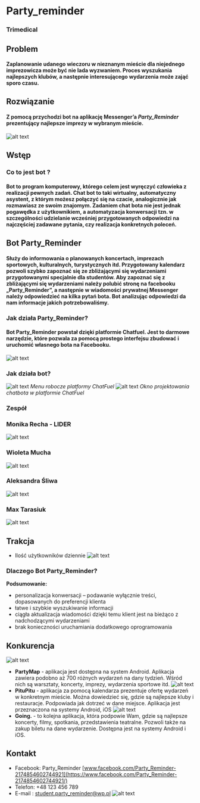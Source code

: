 # Party_reminder
### Trimedical
## Problem
#### Zaplanowanie udanego wieczoru w nieznanym mieście dla niejednego imprezowicza może być nie lada wyzwaniem. Proces wyszukania najlepszych klubów, a następnie interesującego wydarzenia może zająć sporo czasu. 
## Rozwiązanie
#### Z pomocą przychodzi bot na aplikację Messenger’a *Party_Reminder* prezentujący najlepsze imprezy w wybranym mieście.
![alt text](https://github.com/Trimedical/partyreminder/blob/master/%D0%A0%D0%B8%D1%81%D1%83%D0%BD%D0%BE%D0%BA1.jpg)
## Wstęp
### Co to jest bot ?
#### Bot to program komputerowy, którego celem jest wyręczyć człowieka z realizacji pewnych zadań. Chat bot to taki wirtualny, automatyczny asystent, z którym możesz połączyć się na czacie, analogicznie jak rozmawiasz ze swoim znajomym. Zadaniem chat bota nie jest jednak pogawędka z użytkownikiem, a automatyzacja konwersacji tzn. w szczególności udzielanie wcześniej przygotowanych odpowiedzi na najczęściej zadawane pytania, czy realizacja konkretnych poleceń.
## Bot Party_Reminder 
#### Służy do informowania o planowanych koncertach, imprezach sportowych, kulturalnych, turystycznych itd. Przygotowany kalendarz pozwoli szybko zapoznać się ze zbliżającymi się wydarzeniami przygotowanymi specjalnie dla studentów. Aby zapoznać się z zbliżającymi się wydarzeniami należy polubić stronę na facebooku „Party_Reminder”, a następnie w wiadomości prywatnej Messenger należy odpowiedzieć na kilka pytań bota. Bot analizując odpowiedzi da nam informacje jakich potrzebowaliśmy.
### Jak działa Party_Reminder?
#### Bot Party_Reminder powstał dzięki platformie Chatfuel. Jest to darmowe narzędzie, które pozwala za pomocą prostego interfejsu zbudować i uruchomić własnego bota na Facebooku. 
![alt text](https://github.com/Trimedical/partyreminder/blob/master/%D0%A0%D0%B8%D1%81%D1%83%D0%BD%D0%BE%D0%BA2.png)
### Jak działa bot?
![alt text](https://github.com/Trimedical/partyreminder/blob/master/%D0%A0%D0%B8%D1%81%D1%83%D0%BD%D0%BE%D0%BA3.png)
*Menu robocze platformy ChatFuel*
![alt text](https://github.com/Trimedical/partyreminder/blob/master/%D0%A0%D0%B8%D1%81%D1%83%D0%BD%D0%BE%D0%BA4.png)
*Okno projektowania chatbota w platformie ChatFuel*
### Zespół
### Monika Recha - LIDER
![alt text](https://github.com/Trimedical/partyreminder/blob/master/%D0%A0%D0%B8%D1%81%D1%83%D0%BD%D0%BE%D0%BA5.png)
### Wioleta Mucha 
![alt text](https://github.com/Trimedical/partyreminder/blob/master/%D0%A0%D0%B8%D1%81%D1%83%D0%BD%D0%BE%D0%BA6.png)
### Aleksandra Śliwa
![alt text](https://github.com/Trimedical/partyreminder/blob/master/%D0%A0%D0%B8%D1%81%D1%83%D0%BD%D0%BE%D0%BA7.png)
### Max Tarasiuk
![alt text](https://github.com/Trimedical/partyreminder/blob/master/fbfbfbf.png)
## Trakcja
* Ilość użytkowników dziennie 
![alt text](https://github.com/Trimedical/partyreminder/blob/master/%D0%A0%D0%B8%D1%81%D1%83%D0%BD%D0%BE%D0%BA8.png)
### Dlaczego Bot Party_Reminder?
**Podsumowanie:**
* personalizacja konwersacji – podawanie wyłącznie treści, dopasowanych do preferencji klienta
* łatwe i szybkie wyszukiwanie informacji
* ciągła aktualizacja wiadomości dzięki temu klient jest na bieżąco z nadchodzącymi wydarzeniami
* brak konieczności uruchamiania dodatkowego    oprogramowania
## Konkurencja
![alt text](https://github.com/Trimedical/partyreminder/blob/master/%D0%A0%D0%B8%D1%81%D1%83%D0%BD%D0%BE%D0%BA9.png)
* **PartyMap** - aplikacja jest dostępna na system Android. Aplikacja zawiera podobno aż 700 różnych wydarzeń na dany tydzień. Wśród nich są warsztaty, koncerty, imprezy, wydarzenia sportowe itd.
![alt text](https://github.com/Trimedical/partyreminder/blob/master/%D0%A0%D0%B8%D1%81%D1%83%D0%BD%D0%BE%D0%BA10.png)
* **PituPitu** - aplikacja za pomocą kalendarza prezentuje ofertę wydarzeń w konkretnym mieście. Można dowiedzieć się, gdzie są najlepsze kluby i restauracje. Podpowiada jak dotrzeć w dane miejsce. Aplikacja jest przeznaczona na systemy Android, iOS
![alt text](https://github.com/Trimedical/partyreminder/blob/master/%D0%A0%D0%B8%D1%81%D1%83%D0%BD%D0%BE%D0%BA11.png)
* **Going.** - to kolejna aplikacja, która podpowie Wam, gdzie są najlepsze koncerty, filmy, spotkania, przedstawienia teatralne. Pozwoli także na zakup biletu na dane wydarzenie. Dostępna jest na systemy Android i iOS.
## Kontakt
* Facebook: Party_Reminder [www.facebook.com/Party_Reminder-2174854602744921](https://www.facebook.com/Party_Reminder-2174854602744921/)
* Telefon: +48 123 456 789
* E-mail : student.party_reminder@wp.pl
![alt text](https://github.com/Trimedical/partyreminder/blob/master/%D0%A0%D0%B8%D1%81%D1%83%D0%BD%D0%BE%D0%BA12.png)
